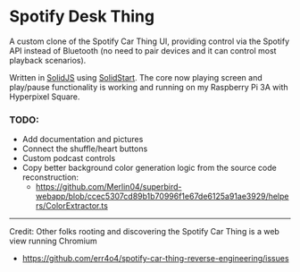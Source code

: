 # Spotify Desk Thing

A custom clone of the Spotify Car Thing UI, providing control via the Spotify API instead of Bluetooth (no need to pair devices and it can control most playback scenarios).

Written in [SolidJS](https://www.solidjs.com) using [SolidStart](https://start.solidjs.com/getting-started/what-is-solidstart). The core now playing screen and play/pause functionality is working and running on my Raspberry Pi 3A with Hyperpixel Square.

### TODO:

- Add documentation and pictures
- Connect the shuffle/heart buttons
- Custom podcast controls
- Copy better background color generation logic from the source code reconstruction:
  - https://github.com/Merlin04/superbird-webapp/blob/ccec5307cd89b1b70996f1e67de6125a91ae3929/helpers/ColorExtractor.ts

---

Credit: Other folks rooting and discovering the Spotify Car Thing is a web view running Chromium

- https://github.com/err4o4/spotify-car-thing-reverse-engineering/issues